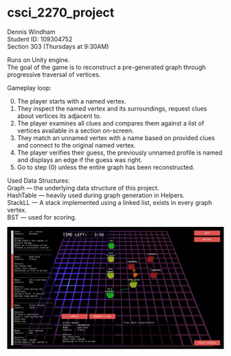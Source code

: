 # csci_2270_project

Dennis Windham  
Student ID: 109304752  
Section 303 (Thursdays at 9:30AM)  

Runs on Unity engine.  
The goal of the game is to reconstruct a pre-generated graph through progressive traversal of vertices.  

Gameplay loop:  

0) The player starts with a named vertex.
1) They inspect the named vertex and its surroundings, request clues about vertices its adjacent to.
2) The player examines all clues and compares them against a list of vertices available in a section on-screen.
3) They match an unnamed vertex with a name based on provided clues and connect to the original named vertex.
4) The player verifies their guess, the previously unnamed profile is named and displays an edge if the guess was right.
5) Go to step (0) unless the entire graph has been reconstructed.

Used Data Structures:  
Graph — the underlying data structure of this project.  
HashTable — heavily used during graph generation in Helpers.  
StackLL — A stack implemented using a linked list, exists in every graph vertex.  
BST — used for scoring.  


![picture](https://raw.githubusercontent.com/rhythmthief/csci_2270_project/master/screenshot.png "In-game view.")
